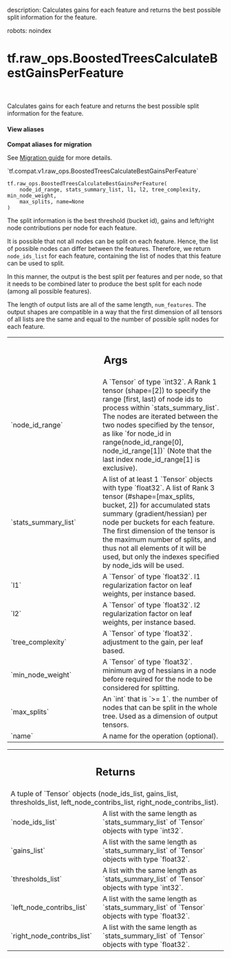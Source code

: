 description: Calculates gains for each feature and returns the best possible split information for the feature.

robots: noindex

# tf.raw_ops.BoostedTreesCalculateBestGainsPerFeature

<!-- Insert buttons and diff -->

<table class="tfo-notebook-buttons tfo-api nocontent" align="left">

</table>



Calculates gains for each feature and returns the best possible split information for the feature.

<section class="expandable">
  <h4 class="showalways">View aliases</h4>
  <p>
<b>Compat aliases for migration</b>
<p>See
<a href="https://www.tensorflow.org/guide/migrate">Migration guide</a> for
more details.</p>
<p>`tf.compat.v1.raw_ops.BoostedTreesCalculateBestGainsPerFeature`</p>
</p>
</section>

<pre class="devsite-click-to-copy prettyprint lang-py tfo-signature-link">
<code>tf.raw_ops.BoostedTreesCalculateBestGainsPerFeature(
    node_id_range, stats_summary_list, l1, l2, tree_complexity, min_node_weight,
    max_splits, name=None
)
</code></pre>



<!-- Placeholder for "Used in" -->

The split information is the best threshold (bucket id), gains and left/right node contributions per node for each feature.

It is possible that not all nodes can be split on each feature. Hence, the list of possible nodes can differ between the features. Therefore, we return `node_ids_list` for each feature, containing the list of nodes that this feature can be used to split.

In this manner, the output is the best split per features and per node, so that it needs to be combined later to produce the best split for each node (among all possible features).

The length of output lists are all of the same length, `num_features`.
The output shapes are compatible in a way that the first dimension of all tensors of all lists are the same and equal to the number of possible split nodes for each feature.

<!-- Tabular view -->
 <table class="responsive fixed orange">
<colgroup><col width="214px"><col></colgroup>
<tr><th colspan="2"><h2 class="add-link">Args</h2></th></tr>

<tr>
<td>
`node_id_range`
</td>
<td>
A `Tensor` of type `int32`.
A Rank 1 tensor (shape=[2]) to specify the range [first, last) of node ids to process within `stats_summary_list`. The nodes are iterated between the two nodes specified by the tensor, as like `for node_id in range(node_id_range[0], node_id_range[1])` (Note that the last index node_id_range[1] is exclusive).
</td>
</tr><tr>
<td>
`stats_summary_list`
</td>
<td>
A list of at least 1 `Tensor` objects with type `float32`.
A list of Rank 3 tensor (#shape=[max_splits, bucket, 2]) for accumulated stats summary (gradient/hessian) per node per buckets for each feature. The first dimension of the tensor is the maximum number of splits, and thus not all elements of it will be used, but only the indexes specified by node_ids will be used.
</td>
</tr><tr>
<td>
`l1`
</td>
<td>
A `Tensor` of type `float32`.
l1 regularization factor on leaf weights, per instance based.
</td>
</tr><tr>
<td>
`l2`
</td>
<td>
A `Tensor` of type `float32`.
l2 regularization factor on leaf weights, per instance based.
</td>
</tr><tr>
<td>
`tree_complexity`
</td>
<td>
A `Tensor` of type `float32`.
adjustment to the gain, per leaf based.
</td>
</tr><tr>
<td>
`min_node_weight`
</td>
<td>
A `Tensor` of type `float32`.
minimum avg of hessians in a node before required for the node to be considered for splitting.
</td>
</tr><tr>
<td>
`max_splits`
</td>
<td>
An `int` that is `>= 1`.
the number of nodes that can be split in the whole tree. Used as a dimension of output tensors.
</td>
</tr><tr>
<td>
`name`
</td>
<td>
A name for the operation (optional).
</td>
</tr>
</table>



<!-- Tabular view -->
 <table class="responsive fixed orange">
<colgroup><col width="214px"><col></colgroup>
<tr><th colspan="2"><h2 class="add-link">Returns</h2></th></tr>
<tr class="alt">
<td colspan="2">
A tuple of `Tensor` objects (node_ids_list, gains_list, thresholds_list, left_node_contribs_list, right_node_contribs_list).
</td>
</tr>
<tr>
<td>
`node_ids_list`
</td>
<td>
A list with the same length as `stats_summary_list` of `Tensor` objects with type `int32`.
</td>
</tr><tr>
<td>
`gains_list`
</td>
<td>
A list with the same length as `stats_summary_list` of `Tensor` objects with type `float32`.
</td>
</tr><tr>
<td>
`thresholds_list`
</td>
<td>
A list with the same length as `stats_summary_list` of `Tensor` objects with type `int32`.
</td>
</tr><tr>
<td>
`left_node_contribs_list`
</td>
<td>
A list with the same length as `stats_summary_list` of `Tensor` objects with type `float32`.
</td>
</tr><tr>
<td>
`right_node_contribs_list`
</td>
<td>
A list with the same length as `stats_summary_list` of `Tensor` objects with type `float32`.
</td>
</tr>
</table>

